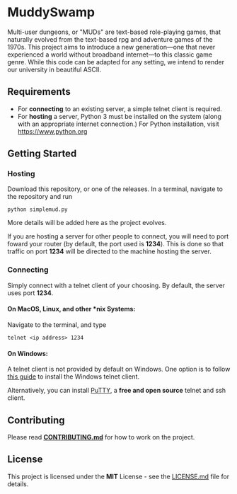 # MuddySwamp

Multi-user dungeons, or "MUDs" are text-based role-playing games, that naturally evolved from the text-based rpg and adventure games of the 1970s. This project aims to introduce a new generation—one that never experienced a world without broadband internet—to this classic game genre. While this code can be adapted for any setting, we intend to render our university in beautiful ASCII. 

## Requirements
  - For **connecting** to an existing server, a simple telnet client is required.
  - For **hosting** a server, Python 3 must be installed on the system (along with an appropriate internet connection.) For Python installation, visit <https://www.python.org>

## Getting Started

### Hosting

Download this repository, or one of the releases. In a terminal, navigate to the repository and run

    python simplemud.py

More details will be added here as the project evolves.

If you are hosting a server for other people to connect, you will need to port foward your router (by default, the port used is **1234**). This is done so that traffic on port **1234** will be directed to the machine hosting the server.

### Connecting

Simply connect with a telnet client of your choosing. By default, the server uses port **1234**. 

#### On MacOS, Linux, and other *nix Systems:

Navigate to the terminal, and type

    telnet <ip address> 1234

#### On Windows:

A telnet client is not provided by default on Windows. One option is to follow [this guide](http://technet.microsoft.com/en-us/library/cc771275%28v=ws.10%29.aspx)
to install the Windows telnet client.

Alternatively, you can install [PuTTY](https://putty.org/), a **free and open source** telnet and ssh client. 

## Contributing

Please read **[CONTRIBUTING.md](CONTRIBUTING.md)** for how to work on the project.

## License

This project is licensed under the **MIT** License - see the [LICENSE.md](LICENSE.md) file for details.
